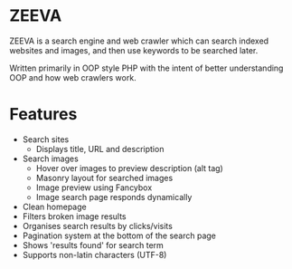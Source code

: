 # ZEEVA

ZEEVA is a search engine and web crawler which can search indexed websites and images, and then use keywords to be searched later.

Written primarily in OOP style PHP with the intent of better understanding OOP and how web crawlers work.

# Features

- Search sites
  - Displays title, URL and description
- Search images
  - Hover over images to preview description (alt tag)
  - Masonry layout for searched images
  - Image preview using Fancybox
  - Image search page responds dynamically
- Clean homepage
- Filters broken image results
- Organises search results by clicks/visits
- Pagination system at the bottom of the search page
- Shows 'results found' for search term
- Supports non-latin characters (UTF-8)
